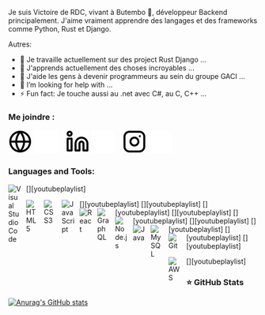 Je suis Victoire de RDC, vivant à Butembo 🌴, développeur Backend principalement. J'aime vraiment apprendre des langages et des frameworks comme Python, Rust et Django.

Autres:

- 🔭 Je travaille actuellement sur des project Rust Django ...
- 🌱 J'apprends actuellement des choses incroyables ...
- 👯 J'aide les gens à devenir programmeurs au sein du groupe GACI ...
- 🤔 I’m looking for help with ...
- ⚡ Fun fact: Je touche aussi au .net avec C#, au C, C++ ...

### Me joindre :

[![img_contact](./img/globe-light.svg)](https://web.facebook.com/victoire.mupikano#gh-light-mode-only)
[![img_contact](./img/globe-dark.svg)](https://web.facebook.com/victoire.mupikano#gh-dark-mode-only)
&nbsp;&nbsp;
[![img_contact](./img/linkedin-light.svg)](https://www.linkedin.com/in/kasereka-ushindi-b4628a239/#gh-light-mode-only)
[![img_contact](./img/linkedin-dark.svg)](https://www.linkedin.com/in/kasereka-ushindi-b4628a239/#gh-dark-mode-only)
&nbsp;&nbsp;
[![img_contact](./img/instagram-light.svg)](https://www.instagram.com/victoirempkn#gh-light-mode-only)
[![img_contact](./img/instagram-dark.svg)](https://www.instagram.com/victoirempkn#gh-dark-mode-only)


### Languages and Tools:

[<img align="left" alt="Visual Studio Code" width="26px" src="https://cdn.jsdelivr.net/gh/devicons/devicon/icons/vscode/vscode-original.svg" style="padding-right:10px;" />][youtubeplaylist]

[<img align="left" alt="HTML5" width="26px" src="https://cdn.jsdelivr.net/gh/devicons/devicon/icons/html5/html5-original.svg" style="padding-right:10px;" />][youtubeplaylist]
[<img align="left" alt="CSS3" width="26px" src="https://cdn.jsdelivr.net/gh/devicons/devicon/icons/css3/css3-original.svg" style="padding-right:10px;" />][youtubeplaylist]
[<img align="left" alt="JavaScript" width="26px" src="https://cdn.jsdelivr.net/gh/devicons/devicon/icons/javascript/javascript-original.svg" style="padding-right:10px;" />][youtubeplaylist]
[<img align="left" alt="React" width="26px" src="https://cdn.jsdelivr.net/gh/devicons/devicon/icons/react/react-original.svg" style="padding-right:10px;" />][youtubeplaylist]
[<img align="left" alt="GraphQL" width="26px" src="https://cdn.jsdelivr.net/gh/devicons/devicon/icons/graphql/graphql-plain.svg" style="padding-right:10px;" />][youtubeplaylist]
[<img align="left" alt="Node.js" width="26px" src="https://cdn.jsdelivr.net/gh/devicons/devicon/icons/nodejs/nodejs-original.svg" style="padding-right:10px;" />][youtubeplaylist]
[<img align="left" alt="Java" width="26px" src="https://cdn.jsdelivr.net/gh/devicons/devicon/icons/java/java-original.svg" style="padding-right:10px;" />][youtubeplaylist]
[<img align="left" alt="MySQL" width="26px" src="https://cdn.jsdelivr.net/gh/devicons/devicon/icons/mysql/mysql-original.svg" style="padding-right:10px;" />][youtubeplaylist]
[<img align="left" alt="Git" width="26px" src="https://cdn.jsdelivr.net/gh/devicons/devicon/icons/git/git-original.svg" style="padding-right:10px;" />][youtubeplaylist]


[<img align="left" alt="AWS" width="25px" src="https://cdn.jsdelivr.net/gh/devicons/devicon/icons/amazonwebservices/amazonwebservices-original.svg" style="padding-right:11px;" />][youtubeplaylist]


### ⭐ GitHub Stats

[![Anurag's GitHub stats](https://github-readme-stats.vercel.app/api?username=MikeCodeur&show_icons=true&hide_border=false&title_color=3B1F94f&icon_color=FFE500&bg_color=09131B&text_color=ffffff&border_color=0c1a25)](https://github.com/anuraghazra/github-readme-stats)


